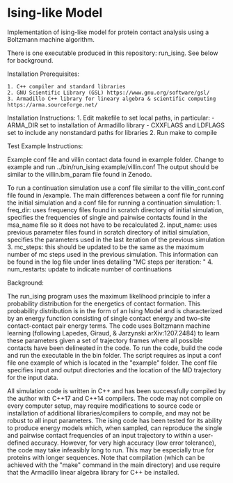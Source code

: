 # Ising-like Model
Implementation of ising-like model for protein contact analysis using a Boltzmann machine algorithm.

There is one executable produced in this repository: run_ising. See below for background.

Installation Prerequisites:
	
 	1. C++ compiler and standard libraries
	2. GNU Scientific Library (GSL) https://www.gnu.org/software/gsl/ 
	3. Armadillo C++ library for lineary algebra & scientific computing https://arma.sourceforge.net/

Installation Instructions:
	1. Edit makefile to set local paths, in particular:
		- ARMA_DIR set to installation of Armadillo library
		- CXXFLAGS and LDFLAGS set to include any nonstandard paths for libraries
	2. Run make to compile

Test Example Instructions:

Example conf file and villin contact data found in example folder.
Change to example and run ../bin/run_ising example/villin.conf
The output should be similar to the villin.bm_param file found in Zenodo.

To run a continuation simulation use a conf file similar to the villin_cont.conf file found in /example.
The main differences between a conf file for running the initial simulation and a conf file for running a 
continuation simulation:
	1. freq_dir: uses frequency files found in scratch directory of initial simulation, specifies
 	the frequencies of single and pairwise contacts found in the msa_name file so it does not have
  	to be recalculated
   	2. input_name: uses previous parameter files found in scratch directory of initial simulation,
    	specifies the parameters used in the last iteration of the previous simulation
     	3. mc_steps: this should be updated to be the same as the maximum number of mc steps used
      	in the previous simulation. This information can be found in the log file under lines detailing
       	"MC steps per iteration: "
	4. num_restarts: update to indicate number of continuations

Background:

The run_ising program uses the maximum likelihood principle to infer a probability
distribution for the energetics of contact formation. This probability
distribution is in the form of an Ising Model and is characterized by an energy
function consisting of single contact energy and two-site contact-contact pair
energy terms. The code uses Boltzmann machine learning (following Lapedes,
Giraud, & Jarzynski arXiv:1207.2484) to learn these parameters given a set of
trajectory frames where all possible contacts have been delineated in the code.
To run the code, build the code and run the executable in the bin folder. 
The script requires as input a conf file one example of which is located in 
the "example" folder. The conf file specifies input and output directories 
and the location of the MD trajectory for the input data.

All simulation code is written in C++ and has been successfully compiled by the
author with C++17 and C++14 compilers. The code may not compile on every
computer setup, may require modifications to source code or installation of
additional libraries/compilers to compile, and may not be robust to all input
parameters. The ising code has been tested for its ability to produce energy
models which, when sampled, can reproduce the single and pairwise contact frequencies
of an input trajectory to within a user-defined accuracy. However, for very high
accuracy (low error tolerance), the code may take infeasibly long to run. This
may be especially true for proteins with longer sequences. Note that compilation
(which can be achieved with the "make" command in the main directory) and
use require that the Armadillo linear algebra library for C++ be installed.


